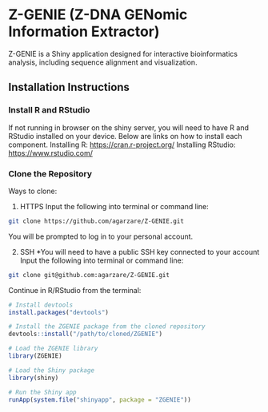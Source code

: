 # Z-GENIE (Z-DNA GENomic Information Extractor)

Z-GENIE is a Shiny application designed for interactive bioinformatics analysis, including sequence alignment and visualization.

## Installation Instructions
### Install R and RStudio
If not running in browser on the shiny server, you will need to have R and RStudio installed on your device. 
Below are links on how to install each component.
Installing R: https://cran.r-project.org/
Installing RStudio: https://www.rstudio.com/



### Clone the Repository

Ways to clone:

1. HTTPS 
Input the following into terminal or command line:
```bash
git clone https://github.com/agarzare/Z-GENIE.git
```
You will be prompted to log in to your personal account.

2. SSH 
*You will need to have a public SSH key connected to your account
Input the following into terminal or command line:
```bash
git clone git@github.com:agarzare/Z-GENIE.git
```

Continue in R/RStudio from the terminal:
```r
# Install devtools
install.packages("devtools")

# Install the ZGENIE package from the cloned repository
devtools::install("/path/to/cloned/ZGENIE")

# Load the ZGENIE library
library(ZGENIE)

# Load the Shiny package
library(shiny)

# Run the Shiny app
runApp(system.file("shinyapp", package = "ZGENIE"))
```
